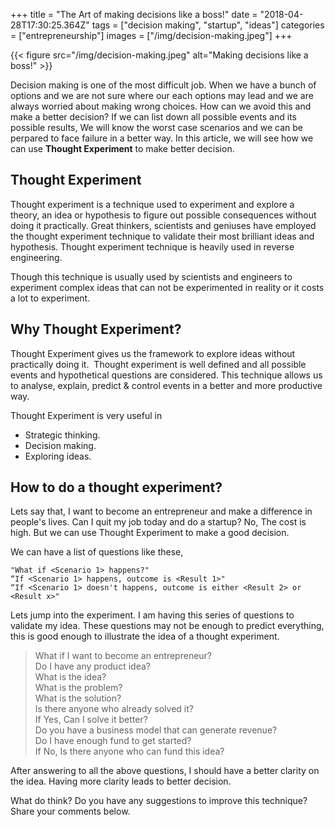 +++
title = "The Art of making decisions like a boss!"
date = "2018-04-28T17:30:25.364Z"
tags = ["decision making", "startup", "ideas"]
categories = ["entrepreneurship"]
images = ["/img/decision-making.jpeg"]
+++


{{< figure src="/img/decision-making.jpeg" alt="Making decisions like a boss!" >}}

Decision making is one of the most difficult job. When we have a bunch of options and we are not sure where our each options may lead and we are always worried about making wrong choices. How can we avoid this and make a better decision? If we can list down all possible events and its possible results, We will know the worst case scenarios and we can be perpared to face failure in a better way. In this article, we will see how we can use **Thought Experiment** to make better decision. 

## Thought Experiment
Thought experiment is a technique used to experiment and explore a theory, an idea or hypothesis to figure out possible consequences without doing it practically. Great thinkers, scientists and geniuses have employed the thought experiment technique to validate their most brilliant ideas and hypothesis. Thought experiment technique is heavily used in reverse engineering.

Though this technique is usually used by scientists and engineers to experiment complex ideas that can not be experimented in reality or it costs a lot to experiment.

## Why Thought Experiment?
Thought Experiment gives us the framework to explore ideas without practically doing it. 
Thought experiment is well defined and all possible events and hypothetical questions are considered. This technique allows us to analyse, explain, predict & control events in a better and more productive way.

Thought Experiment is very useful in

* Strategic thinking.
* Decision making.
* Exploring ideas.

## How to do a thought experiment?

Lets say that, I want to become an entrepreneur and make a difference in people's lives. Can I quit my job today and do a startup? No, The cost is high. But we can use Thought Experiment to make a good decision.

We can have a list of questions like these,
``` 
"What if <Scenario 1> happens?"
“If <Scenario 1> happens, outcome is <Result 1>"
“If <Scenario 1> doesn't happens, outcome is either <Result 2> or <Result x>"
```

Lets jump into the experiment. I am having this series of questions to validate my idea. These questions may not be enough to predict everything, this is good enough to illustrate the idea of a thought experiment.

> What if I want to become an entrepreneur? <br>
> Do I have any product idea? <br>
> What is the idea? <br>
> What is the problem? <br>
> What is the solution? <br>
> Is there anyone who already solved it? <br>
> If Yes, Can I solve it better? <br>
> Do you have a business model that can generate revenue? <br>
> Do I have enough fund to get started? <br>
> If No, Is there anyone who can fund this idea? <br>

After answering to all the above questions, I should have a better clarity on the idea. Having more clarity leads to better decision. 

What do think? Do you have any suggestions to improve this technique? Share your comments below.
